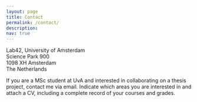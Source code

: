 ```yaml
---
layout: page
title: Contact
permalink: /contact/
description: 
nav: true
---
```


Lab42, University of Amsterdam <br>
Science Park 900 <br>
1098 XH Amsterdam  <br>
The Netherlands <br>

If you are a MSc student at UvA and interested in collaborating on a thesis project, contact me via email. Indicate which areas you are interested in and attach a CV, including a complete record of your courses and grades.

<a href="mailto:{{ site.email | encode_email }}" title="email"><i class="fas fa-briefcase"></i></a>
<a href="mailto:christian.a.naesseth@gmail.com" title="private email"><i class="fas fa-envelope fa-4x"></i></a>